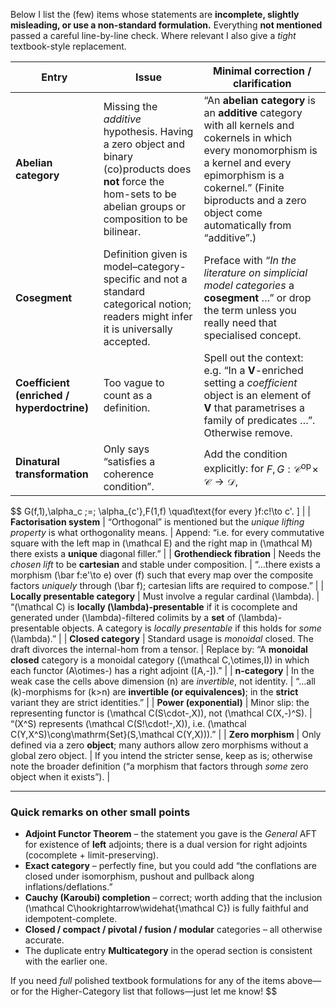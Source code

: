 Below I list the (few) items whose statements are **incomplete, slightly misleading, or use a non-standard formulation.**
Everything **not mentioned** passed a careful line-by-line check.  Where relevant I also give a *tight* textbook-style replacement.

| Entry                                      | Issue                                                                                                                                                                | Minimal correction / clarification                                                                                                                                                                                                           |
| ------------------------------------------ | -------------------------------------------------------------------------------------------------------------------------------------------------------------------- | -------------------------------------------------------------------------------------------------------------------------------------------------------------------------------------------------------------------------------------------- |
| **Abelian category**                       | Missing the *additive* hypothesis.  Having a zero object and binary (co)products does **not** force the hom-sets to be abelian groups or composition to be bilinear. | “An **abelian category** is an **additive** category with all kernels and cokernels in which every monomorphism is a kernel and every epimorphism is a cokernel.”  (Finite biproducts and a zero object come automatically from “additive”.) |
| **Cosegment**                              | Definition given is model–category-specific and not a standard categorical notion; readers might infer it is universally accepted.                                   | Preface with “*In the literature on simplicial model categories* a **cosegment** …” or drop the term unless you really need that specialised concept.                                                                                        |
| **Coefficient (enriched / hyperdoctrine)** | Too vague to count as a definition.                                                                                                                                  | Spell out the context: e.g. “In a **V**-enriched setting a *coefficient* object is an element of **V** that parametrises a family of predicates …”.  Otherwise remove.                                                                       |
| **Dinatural transformation**               | Only says “satisfies a coherence condition”.                                                                                                                         | Add the condition explicitly: for $F,G:\mathcal C^{\mathrm{op}}\!\times\!\mathcal C\to\mathcal D$,                                                                                                                                           |

$$
G(f,1)\,\alpha_c \;=\; \alpha_{c'}\,F(1,f)
\quad\text{for every }f:c\!\to c'.
\] |
| **Factorisation system** | “Orthogonal” is mentioned but the *unique lifting property* is what orthogonality means. | Append: “i.e. for every commutative square with the left map in \(\mathcal E\) and the right map in \(\mathcal M\) there exists a **unique** diagonal filler.” |
| **Grothendieck fibration** | Needs the *chosen lift* to be **cartesian** and stable under composition. | “…there exists a morphism \(\bar f:e'\to e\) over \(f\) such that every map over the composite factors *uniquely* through \(\bar f\); cartesian lifts are required to compose.” |
| **Locally presentable category** | Must involve a regular cardinal \(\lambda\). | “\(\mathcal C\) is **locally \(\lambda\)-presentable** if it is cocomplete and generated under \(\lambda\)-filtered colimits by a **set** of \(\lambda\)-presentable objects.  A category is *locally presentable* if this holds for *some* \(\lambda\).” |
| **Closed category** | Standard usage is *monoidal* closed.  The draft divorces the internal-hom from a tensor. | Replace by: “A **monoidal closed** category is a monoidal category \((\mathcal C,\otimes,I)\) in which each functor \(A\otimes-\) has a right adjoint \([A,-]\).” |
| **n-category** | In the weak case the cells above dimension \(n\) are *invertible*, not identity. | “…all \(k\)-morphisms for \(k>n\) are **invertible (or equivalences)**; in the **strict** variant they are strict identities.” |
| **Power (exponential)** | Minor slip: the representing functor is \(\mathcal C(S\cdot-,X)\), not \(\mathcal C(X,-)^S\). | “\(X^S\) represents \(\mathcal C(S\!\cdot\!-,X)\), i.e. \(\mathcal C(Y,X^S)\cong\mathrm{Set}(S,\mathcal C(Y,X))\).” |
| **Zero morphism** | Only defined via a zero **object**; many authors allow zero morphisms without a global zero object. | If you intend the stricter sense, keep as is; otherwise note the broader definition (“a morphism that factors through *some* zero object when it exists”). |

---

### Quick remarks on other small points

*  **Adjoint Functor Theorem** – the statement you gave is the *General* AFT for existence of **left** adjoints; there is a dual version for right adjoints (cocomplete + limit-preserving).  
*  **Exact category** – perfectly fine, but you could add “the conflations are closed under isomorphism, pushout and pullback along inflations/deflations.”  
*  **Cauchy (Karoubi) completion** – correct; worth adding that the inclusion \(\mathcal C\hookrightarrow\widehat{\mathcal C}\) is fully faithful and idempotent-complete.  
*  **Closed / compact / pivotal / fusion / modular** categories – all otherwise accurate.  
*  The duplicate entry **Multicategory** in the operad section is consistent with the earlier one.

If you need *full* polished textbook formulations for any of the items above—or for the Higher-Category list that follows—just let me know!
$$
